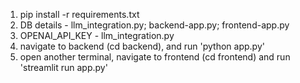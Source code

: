 1. pip install -r requirements.txt
2. DB details - llm_integration.py; backend-app.py; frontend-app.py
3. OPENAI_API_KEY - llm_integration.py
4. navigate to backend (cd backend), and run 'python app.py'
5. open another terminal, navigate to frontend (cd frontend) and run 'streamlit run app.py'

